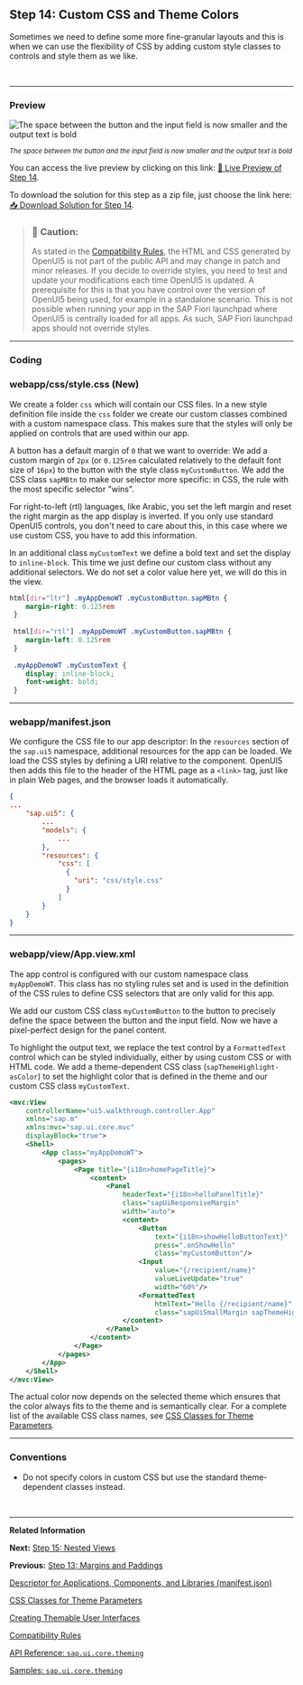 ## Step 14: Custom CSS and Theme Colors

Sometimes we need to define some more fine-granular layouts and this is when we can use the flexibility of CSS by adding custom style classes to controls and style them as we like.

&nbsp;

***

### Preview
  
![](https://sdk.openui5.org/docs/topics/loiod9a40e539b7c49c485be821efbd3821f_LowRes.png "The space between the button and the input field is now smaller and the output text is bold")

<sup>*The space between the button and the input field is now smaller and the output text is bold*</sup>

You can access the live preview by clicking on this link: [🔗 Live Preview of Step 14](https://sap-samples.github.io/ui5-typescript-walkthrough/step-14/index-cdn.html).

To download the solution for this step as a zip file, just choose the link here: [📥 Download Solution for Step 14](https://sap-samples.github.io/ui5-typescript-walkthrough/ui5-typescript-walkthrough-step-14.zip).


> ### 🚨 Caution:  
> As stated in the [Compatibility Rules](https://sdk.openui5.org/topic/91f087396f4d1014b6dd926db0e91070.html), the HTML and CSS generated by OpenUI5 is not part of the public API and may change in patch and minor releases. If you decide to override styles, you need to test and update your modifications each time OpenUI5 is updated. A prerequisite for this is that you have control over the version of OpenUI5 being used, for example in a standalone scenario. This is not possible when running your app in the SAP Fiori launchpad where OpenUI5 is centrally loaded for all apps. As such, SAP Fiori launchpad apps should not override styles.

***


### Coding

### webapp/css/style.css \(New\)

We create a folder `css` which will contain our CSS files. In a new style definition file inside the `css` folder we create our custom classes combined with a custom namespace class. This makes sure that the styles will only be applied on controls that are used within our app.

A button has a default margin of `0` that we want to override: We add a custom margin of `2px` \(or `0.125rem` calculated relatively to the default font size of `16px`\) to the button with the style class `myCustomButton`. We add the CSS class `sapMBtn` to make our selector more specific: in CSS, the rule with the most specific selector "wins".

For right-to-left \(rtl\) languages, like Arabic, you set the left margin and reset the right margin as the app display is inverted. If you only use standard OpenUI5 controls, you don't need to care about this, in this case where we use custom CSS, you have to add this information.

In an additional class `myCustomText` we define a bold text and set the display to `inline-block`. This time we just define our custom class without any additional selectors. We do not set a color value here yet, we will do this in the view.

```css
html[dir="ltr"] .myAppDemoWT .myCustomButton.sapMBtn {
    margin-right: 0.125rem
 }
 
 html[dir="rtl"] .myAppDemoWT .myCustomButton.sapMBtn {
    margin-left: 0.125rem
 }
 
 .myAppDemoWT .myCustomText {
    display: inline-block;
    font-weight: bold;
 }
```
***

### webapp/manifest.json

We configure the CSS file to our app descriptor: In the `resources` section of the `sap.ui5` namespace, additional resources for the app can be loaded. We load the CSS styles by defining a URI relative to the component. OpenUI5 then adds this file to the header of the HTML page as a `<link>` tag, just like in plain Web pages, and the browser loads it automatically.

```json
{
...
    "sap.ui5": {
        ...
        "models": {
            ...
        },
        "resources": {
            "css": [
              {
                "uri": "css/style.css"
              }
            ]
        }     
    }
}        
```

***

### webapp/view/App.view.xml

The app control is configured with our custom namespace class `myAppDemoWT`. This class has no styling rules set and is used in the definition of the CSS rules to define CSS selectors that are only valid for this app.

We add our custom CSS class `myCustomButton` to the button to precisely define the space between the button and the input field. Now we have a pixel-perfect design for the panel content.

To highlight the output text, we replace the text control by a `FormattedText` control which can be styled individually, either by using custom CSS or with HTML code. We add a theme-dependent CSS class \(`sapThemeHighlight-asColor`\) to set the highlight color that is defined in the theme and our custom CSS class `myCustomText`.

```xml
<mvc:View
	controllerName="ui5.walkthrough.controller.App"
	xmlns="sap.m"
	xmlns:mvc="sap.ui.core.mvc"
	displayBlock="true">
	<Shell>
		<App class="myAppDemoWT">
			<pages>
				<Page title="{i18n>homePageTitle}">
					<content>
						<Panel
							headerText="{i18n>helloPanelTitle}"
							class="sapUiResponsiveMargin"
							width="auto">
							<content>
								<Button
									text="{i18n>showHelloButtonText}"
									press=".onShowHello"
									class="myCustomButton"/>
								<Input
									value="{/recipient/name}"
									valueLiveUpdate="true"
									width="60%"/>
								<FormattedText
									htmlText="Hello {/recipient/name}"
									class="sapUiSmallMargin sapThemeHighlight-asColor myCustomText"/>	
							</content>
						</Panel>
					</content>
				</Page>
			</pages>
		</App>
	</Shell>
</mvc:View>
```

The actual color now depends on the selected theme which ensures that the color always fits to the theme and is semantically clear. For a complete list of the available CSS class names, see [CSS Classes for Theme Parameters](https://sdk.openui5.org/topic/ea08f53503da42c19afd342f4b0c9ec7.html).

***

### Conventions

-   Do not specify colors in custom CSS but use the standard theme-dependent classes instead.

&nbsp;

***

**Related Information**  


**Next:** [Step 15: Nested Views](../15/README.md "Our panel content is getting more and more complex and now it is time to move the panel content to a separate view. With that approach, the application structure is much easier to understand, and the individual parts of the app can be reused.")

**Previous:** [Step 13: Margins and Paddings](../13/README.md "Our app content is still glued to the corners of the letterbox. To fine-tune our layout, we can add margins and paddings to the controls that we added in the previous step.")



[Descriptor for Applications, Components, and Libraries \(manifest.json\)](https://sdk.openui5.org/topic/be0cf40f61184b358b5faedaec98b2da.html "The descriptor for applications, components, and libraries (in short: app descriptor) is inspired by the WebApplication Manifest concept introduced by the W3C. The descriptor provides a central, machine-readable, and easy-to-access location for storing metadata associated with an application, an application component, or a library.")

[CSS Classes for Theme Parameters](https://sdk.openui5.org/topic/ea08f53503da42c19afd342f4b0c9ec7.html " OpenUI5 provides a set of essential adjustable colors behind the generic predefined CSS rules that enable custom content to use the respective CSS classes for the required colors.")

[Creating Themable User Interfaces](https://sdk.openui5.org/topic/a2c67acd17a948ee89344676762e0c2a.html "There are several things you should keep in mind to ensure that an application can actually be themed.")

[Compatibility Rules](https://sdk.openui5.org/topic/91f087396f4d1014b6dd926db0e91070.html "The following sections describe what SAP can change in major, minor, and patch releases. Always consider these rules when developing apps, features, or controls with or for  OpenUI5.")

[API Reference: `sap.ui.core.theming`](https://sdk.openui5.org/api/sap.ui.core.theming)

[Samples: `sap.ui.core.theming` ](https://sdk.openui5.org/entity/sap.ui.core.theming)